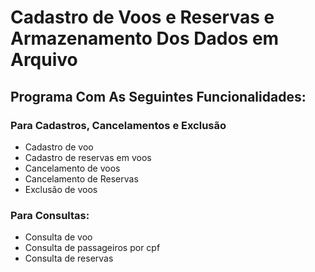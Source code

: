 # Cadastro de Voos e Reservas e Armazenamento Dos Dados em Arquivo
## Programa Com As Seguintes Funcionalidades:
### Para Cadastros, Cancelamentos e Exclusão
- Cadastro de voo
- Cadastro de reservas em voos
- Cancelamento de voos
- Cancelamento de Reservas
- Exclusão de voos
### Para Consultas:
- Consulta de voo
- Consulta de passageiros por cpf
- Consulta de reservas
